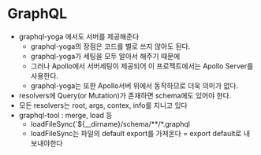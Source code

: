 # GraphQL

- graphql-yoga 에서도 서버를 제공해준다
  - graphql-yoga의 장점은 코드를 별로 쓰지 않아도 된다.
  - graphql-yoga가 세팅을 모두 알아서 해주기 때문에
  - 그러나 Apollo에서 서버세팅이 제공되어 이 프로젝트에서는 Apollo Server를 사용한다.
  - graphql-yoga는 또한 Apollo서버 위에서 동작하므로 더욱 의미가 없다.
- resolvers에 Query(or Mutation)가 존재하면 schema에도 있어야 한다.
- 모든 resolvers는 root, args, contex, info를 지니고 있다
- graphql-tool : merge, load 등
  - loadFileSync(`${__dirname}/schema/**/*.graphql
  - loadFileSync는 파일의 default export를 가져온다 = export default로 내보내야한다